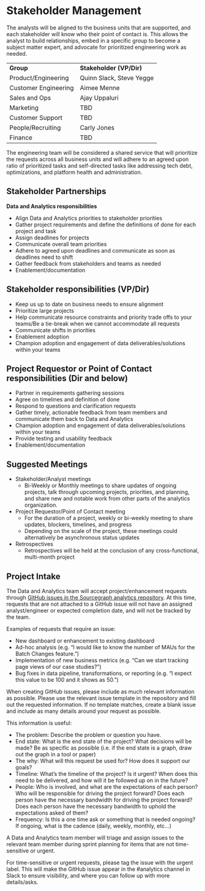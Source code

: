 # **Stakeholder Management**

The analysts will be aligned to the business units that are supported, and each stakeholder will know who their point of contact is. This allows the analyst to build relationships, embed in a specific group to become a subject matter expert, and advocate for prioritized engineering work as needed.

<table>
  <tr>
   <td><strong>Group</strong>
   </td>
   <td><strong>Stakeholder (VP/Dir)</strong>
   </td>
  </tr>
  <tr>
   <td>Product/Engineering
   </td>
   <td>Quinn Slack, Steve Yegge
   </td>
  </tr>
  <tr>
   <td>Customer Engineering
   </td>
   <td>Aimee Menne
   </td>
  </tr>
  <tr>
   <td>Sales and Ops
   </td>
   <td>Ajay Uppaluri
   </td>
  </tr>
  <tr>
   <td>Marketing
   </td>
   <td>TBD
   </td>
  </tr>
  <tr>
   <td>Customer Support
   </td>
   <td> TBD
   </td>
  </tr>
  <tr>
   <td>People/Recruiting
   </td>
   <td>Carly Jones
   </td>
  </tr>
  <tr>
   <td>Finance
   </td>
   <td> TBD
   </td>
  </tr>
</table>

The engineering team will be considered a shared service that will prioritize the requests across all business units and will adhere to an agreed upon ratio of prioritized tasks and self-directed tasks like addressing tech debt, optimizations, and platform health and administration.

## **Stakeholder Partnerships**

**Data and Analytics responsibilities**

- Align Data and Analytics priorities to stakeholder priorities
- Gather project requirements and define the definitions of done for each project and task
- Assign deadlines for projects
- Communicate overall team priorities
- Adhere to agreed upon deadlines and communicate as soon as deadlines need to shift
- Gather feedback from stakeholders and teams as needed
- Enablement/documentation

## **Stakeholder responsibilities (VP/Dir)**

- Keep us up to date on business needs to ensure alignment
- Prioritize large projects
- Help communicate resource constraints and priority trade offs to your teams/Be a tie-break when we cannot accommodate all requests
- Communicate shifts in priorities
- Enablement adoption
- Champion adoption and engagement of data deliverables/solutions within your teams

## **Project Requestor or Point of Contact responsibilities (Dir and below)**

- Partner in requirements gathering sessions
- Agree on timelines and definition of done
- Respond to questions and clarification requests
- Gather timely, actionable feedback from team members and communicate them back to Data and Analytics
- Champion adoption and engagement of data deliverables/solutions within your teams
- Provide testing and usability feedback
- Enablement/documentation

## **Suggested Meetings**

- Stakeholder/Analyst meetings
  - Bi-Weekly or Monthly meetings to share updates of ongoing projects, talk through upcoming projects, priorities, and planning, and share new and notable work from other parts of the analytics organization.
- Project Requestor/Point of Contact meeting
  - For the duration of a project, weekly or bi-weekly meeting to share updates, blockers, timelines, and progress
  - Depending on the scale of the project, these meetings could alternatively be asynchronous status updates
- Retrospectives
  - Retrospectives will be held at the conclusion of any cross-functional, multi-month project

## **Project Intake**

The Data and Analytics team will accept project/enhancement requests through [GitHub issues in the Sourcegraph analytics repository](https://github.com/sourcegraph/analytics/issues). At this time, requests that are not attached to a GitHub issue will not have an assigned analyst/engineer or expected completion date, and will not be tracked by the team.

Examples of requests that require an issue:

- New dashboard or enhancement to existing dashboard
- Ad-hoc analysis (e.g. “I would like to know the number of MAUs for the Batch Changes feature.”)
- Implementation of new business metrics (e.g. “Can we start tracking page views of our case studies?”)
- Bug fixes in data pipeline, transformations, or reporting (e.g. “I expect this value to be 100 and it shows as 50.”)

When creating GitHub issues, please include as much relevant information as possible. Please use the relevant issue template in the repository and fill out the requested information. If no template matches, create a blank issue and include as many details around your request as possible.

This information is useful:

- The problem: Describe the problem or question you have.
- End state: What is the end state of the project? What decisions will be made? Be as specific as possible (i.e. if the end state is a graph, draw out the graph in a tool or paper)
- The why: What will this request be used for? How does it support our goals?
- Timeline: What’s the timeline of the project? Is it urgent? When does this need to be delivered, and how will it be followed up on in the future?
- People: Who is involved, and what are the expectations of each person? Who will be responsible for driving the project forward? Does each person have the necessary bandwidth for driving the project forward? Does each person have the necessary bandwidth to uphold the expectations asked of them?
- Frequency: Is this a one time ask or something that is needed ongoing? If ongoing, what is the cadence (daily, weekly, monthly, etc…)

A Data and Analytics team member will triage and assign issues to the relevant team member during sprint planning for items that are not time-sensitive or urgent.

For time-sensitive or urgent requests, please tag the issue with the urgent label. This will make the GitHub issue appear in the #analytics channel in Slack to ensure visibility, and where you can follow up with more details/asks.
